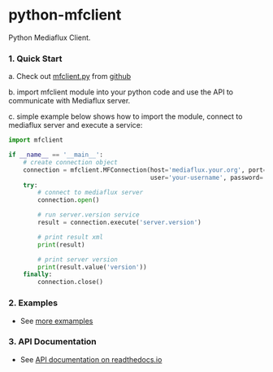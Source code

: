 # python-mfclient
Python Mediaflux Client.

### 1. Quick Start

  a. Check out [mfclient.py](https://raw.githubusercontent.com/UoM-ResPlat-DevOps/python-mfclient/master/src/mfclient.py) from [github](https://github.com/UoM-ResPlat-DevOps/python-mfclient)

  b. import mfclient module into your python code and use the API to communicate with Mediaflux server.

  c. simple example below shows how to import the module, connect to mediaflux server and execute a service:
```python
import mfclient

if __name__ == '__main__':
    # create connection object
    connection = mfclient.MFConnection(host='mediaflux.your.org', port=443, transport='https', domain='your-domain',
                                       user='your-username', password='your-password')
    try:
        # connect to mediaflux server
        connection.open()

        # run server.version service
        result = connection.execute('server.version')

        # print result xml
        print(result)

        # print server version
        print(result.value('version'))
    finally:
        connection.close()
```

### 2. Examples

  * See [more exmamples](https://github.com/UoM-ResPlat-DevOps/python-mfclient/tree/master/src/examples)

### 3. API Documentation
  * See [API documentation on readthedocs.io](http://python-mfclient.readthedocs.io/en/latest/source/mfclient.html#module-mfclient)
